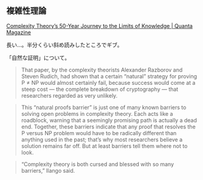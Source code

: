 ## 複雑性理論

[Complexity Theory’s 50-Year Journey to the Limits of Knowledge | Quanta Magazine](https://www.quantamagazine.org/complexity-theorys-50-year-journey-to-the-limits-of-knowledge-20230817/)

長い…。半分くらい斜め読みしたところでギブ。

「自然な証明」について。

> That paper, by the complexity theorists Alexander Razborov and Steven Rudich, had shown that a certain “natural” strategy for proving P ≠ NP would almost certainly fail, because success would come at a steep cost — the complete breakdown of cryptography — that researchers regarded as very unlikely.

> This “natural proofs barrier” is just one of many known barriers to solving open problems in complexity theory. Each acts like a roadblock, warning that a seemingly promising path is actually a dead end. Together, these barriers indicate that any proof that resolves the P versus NP problem would have to be radically different than anything used in the past; that’s why most researchers believe a solution remains far off. But at least barriers tell them where not to look.

> “Complexity theory is both cursed and blessed with so many barriers,” Ilango said.
